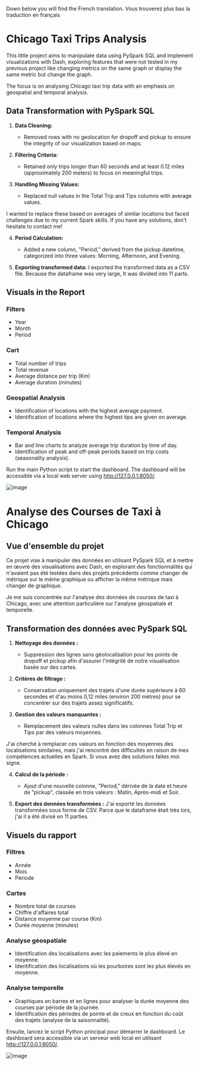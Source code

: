 Down below you will find the French translation.
Vous trouverez plus bas la traduction en français

# Chicago Taxi Trips Analysis

This little project aims to manipulate data using PySpark SQL and implement visualizations with Dash, exploring features that were not tested in my previous project like changing metrics on the same graph or display the same metric but change the graph. 

The focus is on analysing Chicago taxi trip data with an emphasis on geospatial and temporal analysis.

## Data Transformation with PySpark SQL

1. **Data Cleaning:**
   - Removed rows with no geolocation for dropoff and pickup to ensure the integrity of our visualization based on maps.

2. **Filtering Criteria:**
   - Retained only trips longer than 60 seconds and at least 0.12 miles (approximately 200 meters) to focus on meaningful trips.

3. **Handling Missing Values:**
   - Replaced null values in the Total Trip and Tips columns with average values. 

I wanted to replace these based on averages of similar locations but faced challenges due to my current Spark skills. If you have any solutions, don't hesitate to contact me!

4. **Period Calculation:**
   - Added a new column, "Period," derived from the pickup datetime, categorized into three values: Morning, Afternoon, and Evening.

5. **Exporting transformed data:**
   I exported the transformed data as a CSV file. Because the dataframe was very large, It was divided into 11 parts.

## Visuals in the Report

### Filters
- Year
- Month
- Period

### Cart
- Total number of trips
- Total revenue
- Average distance per trip (Km)
- Average duration (minutes)

### Geospatial Analysis
- Identification of locations with the highest average payment.
- Identification of locations where the highest tips are given on average.

### Temporal Analysis
- Bar and line charts to analyze average trip duration by time of day.
- Identification of peak and off-peak periods based on trip costs (seasonality analysis).

Run the main Python script to start the dashboard. The dashboard will be accessible via a local web server using http://127.0.0.1:8050/.

![image](https://github.com/user-attachments/assets/362d5046-8362-4031-a808-34324f9f5830)

# Analyse des Courses de Taxi à Chicago

## Vue d'ensemble du projet
Ce projet vise à manipuler des données en utilisant PySpark SQL et à mettre en œuvre des visualisations avec Dash, en explorant des fonctionnalités qui n'avaient pas été testées dans des projets précédents comme changer de métrique sur le même graphique ou afficher la même métrique mais changer de graphique.

Je me suis concentrée sur l'analyse des données de courses de taxi à Chicago, avec une attention particulière sur l'analyse géospatiale et temporelle.

## Transformation des données avec PySpark SQL

1. **Nettoyage des données :**
   - Suppression des lignes sans géolocalisation pour les points de dropoff et pickup afin d'assurer l'intégrité de notre visualisation basée sur des cartes.

2. **Critères de filtrage :**
   - Conservation uniquement des trajets d'une durée supérieure à 60 secondes et d'au moins 0,12 miles (environ 200 mètres) pour se concentrer sur des trajets assez significatifs.

3. **Gestion des valeurs manquantes :**
   - Remplacement des valeurs nulles dans les colonnes Total Trip et Tips par des valeurs moyennes.

J'ai cherché à remplacer ces valeurs en fonction des moyennes des localisations similaires, mais j'ai rencontré des difficultés en raison de mes compétences actuelles en Spark. Si vous avez des solutions faites moi signe.

4. **Calcul de la période :**
   - Ajout d'une nouvelle colonne, "Period," dérivée de la date et heure de "pickup", classée en trois valeurs : Matin, Après-midi et Soir.

5. **Export des données transformées :**
   J'ai exporté les données transformées sous forme de CSV. Parce que le dataframe était très lors, j'ai il a été divisé en 11 parties.

## Visuels du rapport

### Filtres
- Année
- Mois
- Période

### Cartes
- Nombre total de courses
- Chiffre d'affaires total
- Distance moyenne par course (Km)
- Durée moyenne (minutes)

### Analyse géospatiale
- Identification des localisations avec les paiements le plus élevé en moyenne.
- Identification des localisations où les pourboires sont les plus élevés en moyenne.

### Analyse temporelle
- Graphiques en barres et en lignes pour analyser la durée moyenne des courses par période de la journée.
- Identification des périodes de pointe et de creux en fonction du coût des trajets (analyse de la saisonnalité).

Ensuite, lancez le script Python principal pour démarrer le dashboard. Le dashboard sera accessible via un serveur web local en utilisant http://127.0.0.1:8050/.

![image](https://github.com/user-attachments/assets/96d8a2de-8c6a-4073-8daf-3185f0677a11)

